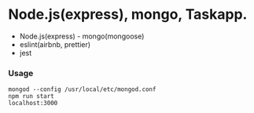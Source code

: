 # Node.js(express), mongo, Taskapp.

- Node.js(express) - mongo(mongoose)
- eslint(airbnb, prettier)
- jest

### Usage

```
mongod --config /usr/local/etc/mongod.conf
npm run start
localhost:3000
```
